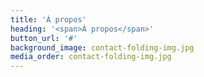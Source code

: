 ```yaml
---
title: 'À propos'
heading: '<span>À propos</span>'
button_url: '#'
background_image: contact-folding-img.jpg
media_order: contact-folding-img.jpg
---
```


